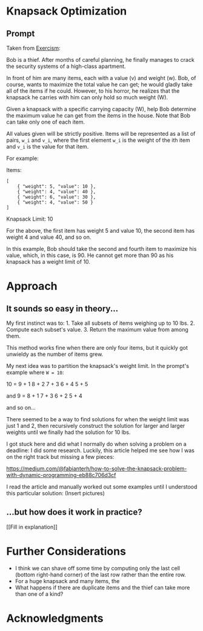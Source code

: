 # Knapsack Optimization
## Prompt

Taken from [Exercism](https://exercism.io/my/solutions/7f6af07fb971484da38e9cc67312fc25):

Bob is a thief. After months of careful planning, he finally manages to crack
the security systems of a high-class apartment.

In front of him are many items, each with a value (v) and weight (w). Bob, of
course, wants to maximize the total value he can get; he would gladly take all
of the items if he could. However, to his horror, he realizes that the
knapsack he carries with him can only hold so much weight (W).

Given a knapsack with a specific carrying capacity (W), help Bob determine the
maximum value he can get from the items in the house. Note that Bob can take
only one of each item.

All values given will be strictly positive. Items will be represented as a
list of pairs, `w_i` and `v_i`, where the first element `w_i` is the weight of
the ith item and `v_i` is the value for that item.

For example:

Items:

```
[
    { "weight": 5, "value": 10 },
    { "weight": 4, "value": 40 },
    { "weight": 6, "value": 30 },
    { "weight": 4, "value": 50 }
]
```

Knapsack Limit: 10

For the above, the first item has weight 5 and value 10, the second item has weight 4 and value 40, and so on.

In this example, Bob should take the second and fourth item to maximize his value, which, in this case, is 90. He cannot get more than 90 as his knapsack has a weight limit of 10.

# Approach

## It sounds so easy in theory...
My first instinct was to:
    1. Take all subsets of items weighing up to 10 lbs.
    2. Compute each subset's value.
    3. Return the maximum value from among them.

This method works fine when there are only four items, but it quickly got unwieldy as the number of items grew.

My next idea was to partition the knapsack's weight limit. In the prompt's example where `W = 10`:

10 = 9 + 1
8 + 2
7 + 3
6 + 4
5 + 5

and 9 = 8 + 1
7 + 3
6 + 2
5 + 4

and so on...

There seemed to be a way to find solutions for when the weight limit was just 1 and 2, then recursively construct the solution for larger and larger weights until we finally had the solution for 10 lbs.

I got stuck here and did what I normally do when solving a problem on a deadline: I did some research. Luckily, this article helped me see how I was on the right track but missing a few pieces:

https://medium.com/@fabianterh/how-to-solve-the-knapsack-problem-with-dynamic-programming-eb88c706d3cf

I read the article and manually worked out some examples until I understood this particular solution: (Insert pictures)

## ...but how does it work in practice?

[[Fill in explanation]]



# Further Considerations
- I think we can shave off some time by computing only the last cell (bottom
right-hand corner) of the last row rather than the entire row.
- For a huge knapsack and many items, the
- What happens if there are duplicate items and the thief can take more than
one of a kind?

# Acknowledgments

